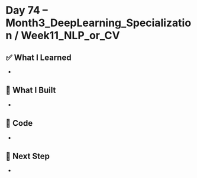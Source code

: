 # Day 74 – Month3_DeepLearning_Specialization / Week11_NLP_or_CV

## ✅ What I Learned
- 

## 🔨 What I Built
- 

## 📂 Code
- 

## 🎯 Next Step
- 
